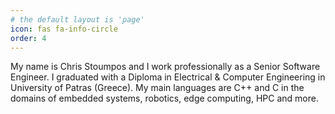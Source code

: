 ```yaml
---
# the default layout is 'page'
icon: fas fa-info-circle
order: 4
---
```


My name is Chris Stoumpos and I work professionally as a Senior Software Engineer. I graduated with a Diploma in Electrical & Computer Engineering in University of Patras (Greece). My main languages are C++ and C in the domains of embedded systems, robotics, edge computing, HPC and more.
